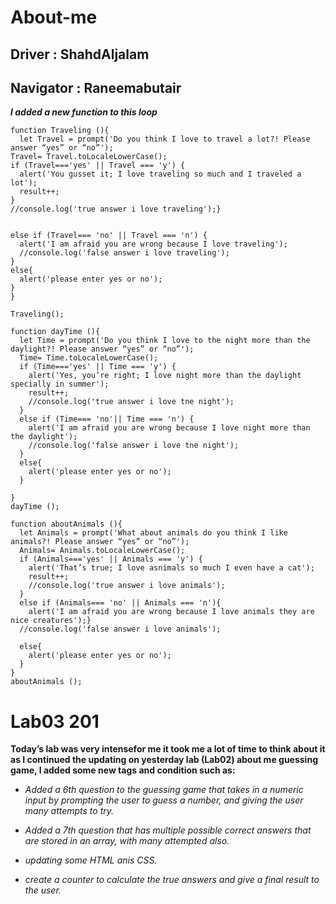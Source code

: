 
# About-me

## Driver : ShahdAljalam

## Navigator : Raneemabutair

***I added a new function to this loop***

```
function Traveling (){
  let Travel = prompt('Do you think I love to travel a lot?! Please answer “yes” or “no”');
Travel= Travel.toLocaleLowerCase();
if (Travel==='yes' || Travel === 'y') {
  alert('You gusset it; I love traveling so much and I traveled a lot');
  result++;
}
//console.log('true answer i love traveling');}


else if (Travel=== 'no' || Travel === 'n') {
  alert('I am afraid you are wrong because I love traveling');
  //console.log('false answer i love traveling');
}
else{
  alert('please enter yes or no');
}
}

Traveling();
```
```
function dayTime (){
  let Time = prompt('Do you think I love to the night more than the daylight?! Please answer “yes” or “no”');
  Time= Time.toLocaleLowerCase();
  if (Time==='yes' || Time === 'y') {
    alert('Yes, you’re right; I love night more than the daylight specially in summer');
    result++;
    //console.log('true answer i love tne night');
  }
  else if (Time=== 'no'|| Time === 'n') {
    alert('I am afraid you are wrong because I love night more than the daylight');
    //console.log('false answer i love tne night');
  }
  else{
    alert('please enter yes or no');
  }
  
}
dayTime ();
```
```
function aboutAnimals (){
  let Animals = prompt('What about animals do you think I like animals?! Please answer “yes” or “no”');
  Animals= Animals.toLocaleLowerCase();
  if (Animals==='yes' || Animals === 'y') {
    alert('That’s true; I love asnimals so much I even have a cat');
    result++;
    //console.log('true answer i love animals');
  }
  else if (Animals=== 'no' || Animals === 'n'){
    alert('I am afraid you are wrong because I love animals they are nice creatures');}
  //console.log('false answer i love animals');
  
  else{
    alert('please enter yes or no');
  }
}
aboutAnimals ();
```



















# Lab03 201

**Today’s lab was very intensefor me it took me a lot of time to think
about it as I continued the updating on yesterday lab (Lab02) about me guessing game, I added some new tags and condition such as:**

* *Added a 6th question to the guessing game that takes in a numeric input by prompting the user to guess a number, and giving the user many attempts to try.*

* *Added a 7th question that has multiple possible correct answers that are stored in an array, with many attempted also.*

* *updating some HTML anis CSS.*

* *create a counter to calculate the true answers and give a final result to the user.*
